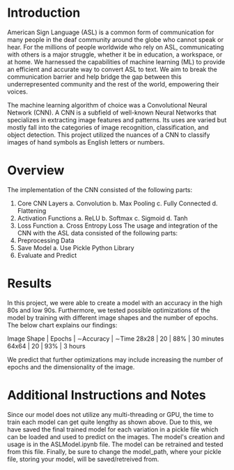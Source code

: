 # Introduction

American Sign Language (ASL) is a common form of communication for many people in the deaf
community around the globe who cannot speak or hear. For the millions of people worldwide who rely on
ASL, communicating with others is a major struggle, whether it be in education, a workspace, or at home.
We harnessed the capabilities of machine learning (ML) to provide an efficient and accurate way to
convert ASL to text. We aim to break the communication barrier and help bridge the gap between this
underrepresented community and the rest of the world, empowering their voices.

The machine learning algorithm of choice was a Convolutional Neural Network (CNN). A CNN is a
subfield of well-known Neural Networks that specializes in extracting image features and patterns. Its
uses are varied but mostly fall into the categories of image recognition, classification, and object
detection. This project utilized the nuances of a CNN to classify images of hand symbols as English
letters or numbers.

# Overview

The implementation of the CNN consisted of the following parts:

1. Core CNN Layers
    a. Convolution
    b. Max Pooling
    c. Fully Connected
    d. Flattening
2. Activation Functions
    a. ReLU
    b. Softmax
    c. Sigmoid
    d. Tanh
3. Loss Function
    a. Cross Entropy Loss
The usage and integration of the CNN with the ASL data consisted of the following parts:
1. Preprocessing Data
2. Save Model
a. Use Pickle Python Library
3. Evaluate and Predict

# Results

In this project, we were able to create a model with an accuracy in the high 80s and low 90s. Furthermore,
we tested possible optimizations of the model by training with different image shapes and the number of
epochs. The below chart explains our findings:


Image Shape  | Epochs   | ∼Accuracy | ∼Time
28x28        |  20      |  88%      |  30 minutes
64x64        |  20      |  93%      |  3 hours

We predict that further optimizations may include increasing the number of epochs and the dimensionality
of the image.

# Additional Instructions and Notes

Since our model does not utilize any multi-threading or GPU, the time to train each model can get quite
lengthy as shown above. Due to this, we have saved the final trained model for each variation in a pickle
file which can be loaded and used to predict on the images.
The model's creation and usage is in the ASLModel.ipynb file. The model can be retrained and tested
from this file. Finally, be sure to change the model_path, where your pickle file, storing your model, will
be saved/retreived from.
